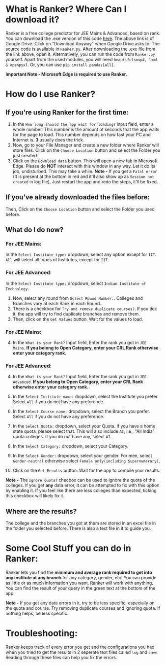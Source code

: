 # What is Ranker? Where Can I download it?
Ranker is a free college predictor for JEE Mains & Advanced, based on rank.
You can download the .exe version of this code [here](https://drive.google.com/file/d/1NqmYzG8SIdgVZSk7HGCOUEXSwLBjJI4P/view?usp=sharing).
The above link is of Google Drive. Click on "Download Anyway" when Google Drive asks to. The source code is available in `Ranker.py`.
After downloading the .exe file from the link above, open it. Alternatively, you can run the code from `Ranker.py` yourself. Apart from the used modules, you will need `beautifulsoup4, lxml & openpyxl`. Or, you can use `pip install pandas[all]`.

**Important Note - Microsoft Edge is required to use Ranker.**

# How do I use Ranker?

## If you're using Ranker for the first time:
1) In the `How long should the app wait for loading?` input field, enter a whole number. This number is the amount of seconds that the app waits for the page to load. This number depends on how fast your PC and Internet is. **3** usually does the trick.
2) Now, go to your File Manager and create a new folder where Ranker will store files. Click on the `Choose Location` button and select the Folder you just created.
3) Click on the `Download data` button. This will open a new tab in Microsoft Edge. Please do **NOT** interact with this window in any way. Let it do its job, undisturbed. This may take a while.
**Note -** If you get a `Fatal error` (It is present at the bottom in red and it'll also show up as `Session not created` in log file), Just restart the app and redo the steps, it'll be fixed.

## If you've already downloaded the files before:
Then, Click on the `Choose Location` button and select the Folder you used before.

## What do I do now?
### For JEE Mains:
In the `Select Institute type:` dropdown, select any option except for `IIT`. `All` will select all types of Institutes, except for `IIT`.
### For JEE Advanced:
In the `Select Institute type:` dropdown, select `Indian Institute of Technology`.

1) Now, select any round from `Select Round Number:`. Colleges and Branches vary at each Rank in each Round.
2) There is a checkbox for `Try and remove duplicate courses?`. If you tick it, the app will try to find duplicate branches and remove them.
3) Then, click on the `Get Values` button. Wait for the values to load.
 
### For JEE Mains:
4) In the `What is your Rank?` Input field, Enter the rank you got in `JEE Mains`. **If you belong to Open Category, enter your CRL Rank otherwise enter your category rank.**
### For JEE Advanced:
4) In the `What is your Rank?` Input field, Enter the rank you got in `JEE Advanced`. **If you belong to Open Category, enter your CRL Rank otherwise enter your category rank.**
 
5) In the `Select Institute name:` dropdown, select the Institute you prefer. Select `All` if you do not have any preference.
6) In the `Select Course name:` dropdown, select the Branch you prefer. Select `All` if you do not have any preference.
7) In the `Select Quota:` dropdown, select your Quota. If you have a home state quota, please select that. This will also include `AI`, i.e., "All India" quota colleges. If you do not have any, select `AI`.
8) In the `Select Category:` dropdown, select your Category.
9) In the `Select Gender:` dropdown, select your gender. For men, select `Gender-neutral` otherwise select `Female only(including Supernumerary)`.
10) Click on the `Get Results` button. Wait for the app to compile your results.

**Note -** The `Ignore Quota?` checbox can be used to ignore the quota of the colleges. If you get **any** data error, it can be attempted to fix with this option by enabling it. If you feel like there are less colleges than expected, ticking this checkbox will likely fix it.

## Where are the results?
The college and the branches you got at them are stored in an excel file in the folder you selected before. There is also a text file in it to guide you.

# Some Cool Stuff you can do in Ranker:
Ranker lets you find the **minimum and average rank required to get into any institute at any branch** for any category, gender, etc.
You can provide as little or as much information you want. Ranker will work with anything.
You can find the result of your query in the green text at the bottom of the app.

**Note -** If you get any data errors in it, try to be less specific, especially on the quota and course. Try removing duplicate courses and ignoring quota. If nothing helps, be less specific.

# Troubleshooting:
Ranker keeps track of every error you get and the configurations you had when you tried to get the results in 2 seperate text files called `log` and `save`. Reading through these files can help you fix the errors.

